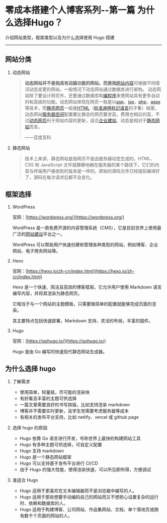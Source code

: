 # 零成本搭建个人博客系列--第一篇 为什么选择Hugo？


介绍网站类型，框架类型以及为什么选择使用 Hugo 搭建

<!--more-->

---

## 网站分类

1. 动态网站

   > **动态网站并不是指具有动画功能的网站，而是指**​[网站内容](https://baike.baidu.com/item/%E7%BD%91%E7%AB%99%E5%86%85%E5%AE%B9/6694752?fromModule=lemma_inlink)可根据不同情况动态变更的网站，一般情况下动态网站通过数据库进行架构。 动态网站除了要设计网页外，还要通过数据库和[编程序](https://baike.baidu.com/item/%E7%BC%96%E7%A8%8B%E5%BA%8F/645283?fromModule=lemma_inlink)来使网站具有更多自动的和高级的功能。动态网站体现在网页一般是以[asp](https://baike.baidu.com/item/asp/128906?fromModule=lemma_inlink)，[jsp](https://baike.baidu.com/item/jsp/141543?fromModule=lemma_inlink)，[php](https://baike.baidu.com/item/php/9337?fromModule=lemma_inlink)，[aspx](https://baike.baidu.com/item/aspx/203251?fromModule=lemma_inlink)等技术，而[静态网页](https://baike.baidu.com/item/%E9%9D%99%E6%80%81%E7%BD%91%E9%A1%B5/6327183?fromModule=lemma_inlink)一般是[HTML](https://baike.baidu.com/item/HTML/97049?fromModule=lemma_inlink)（[标准通用标记语言](https://baike.baidu.com/item/%E6%A0%87%E5%87%86%E9%80%9A%E7%94%A8%E6%A0%87%E8%AE%B0%E8%AF%AD%E8%A8%80/6805073?fromModule=lemma_inlink)的子集）结尾，动态网站[服务器空间](https://baike.baidu.com/item/%E6%9C%8D%E5%8A%A1%E5%99%A8%E7%A9%BA%E9%97%B4/14687930?fromModule=lemma_inlink)配置要比静态的网页要求高，费用也相应的高，不过[动态网页](https://baike.baidu.com/item/%E5%8A%A8%E6%80%81%E7%BD%91%E9%A1%B5/6327050?fromModule=lemma_inlink)利于网站内容的更新，适合[企业建站](https://baike.baidu.com/item/%E4%BC%81%E4%B8%9A%E5%BB%BA%E7%AB%99/1027109?fromModule=lemma_inlink)。动态是相对于[静态网站](https://baike.baidu.com/item/%E9%9D%99%E6%80%81%E7%BD%91%E7%AB%99/2776875?fromModule=lemma_inlink)而言。
   >
   > ——百度百科

2. 静态网站

   > 技术上来讲，静态网站是指网页不是由服务器动态生成的。HTML、CSS 和 JavaScript 文件就静静地躺在服务器的某个路径下，它们的内容与终端用户接收到的版本是一样的。原始的源码文件已经提前编译好了，源码在每次请求后都不会变化。

## 框架选择

1. WordPress

   官网：[https://wordpress.org/](https://wordpress.org/)

   WordPress 是一款免费开源的内容管理系统（CMS），它是目前世界上使用最广泛的[网站建设](https://cloud.tencent.com/developer/techpedia/1339)平台之一。

   WordPress 可以帮助用户快速创建和管理各种类型的网站，例如博客、企业网站、电子商务网站等。

2. Hexo

   官网：[https://hexo.io/zh-cn/index.html](https://hexo.io/zh-cn/index.html)

   Hexo 是一个快速、简洁且高效的博客框架。它允许用户使用 Markdown 语言编写内容，并将其渲染为静态网页。

   它相当于与一个网站的主题模板，只需要做简单的配置就能够完成页面的渲染。

   其主要特点包括快速部署，Markdown 支持，灵活的布局，丰富的插件。

3. Hugo

   官网：[https://gohugo.io/](https://gohugo.io/)

   Hugo 是由 Go 编写的快速现代静态网站生成器。

## 为什么选择 hugo

1. 了解需求

   - 使用简单，轻量级，尽可能的渲染快
   - 有好看且丰富的主题可供选择
   - 一篇文章需要良好的书写排版，比如支持渲染 markdown
   - 博客并不需要实时更新，且学生党需要考虑服务器等成本
   - 有相关的发布平台支持，比如 netlify、vercel 或 github page

2. 选择 hugo 的原因

   - Hugo 依靠 Go 语言进行开发，号称世界上最快的构建网站工具
   - Hugo 有多种主题可供选择，可自定义配置
   - Hugo 支持 markdown
   - Hugo 是一个静态网站框架
   - Hugo 可以支持基于发布平台进行 CI/CD
   - 由于 Hugo 的强大性能，使得渲染快速，可以所见即所得，方便调试

3. 谁适合 Hugo
   - Hugo 适用于更喜欢在文本编辑器而不是浏览器中编写的人。
   - Hugo 适用于那些想要手动编码自己的网站而又不想担心设置复杂的运行时、依赖和数据库的人。
   - Hugo 适用于构建博客、公司网站、作品集网站、文档、单个落地页或拥有数千个页面的网站的人。


